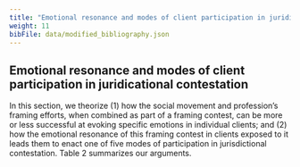 ```yaml
---
title: "Emotional resonance and modes of client participation in juridicational contestation"
weight: 11
bibFile: data/modified_bibliography.json
---
```


## Emotional resonance and modes of client participation in juridicational contestation

In this section, we theorize (1) how the social movement and profession’s framing efforts, when combined as part of a framing contest, can be more or less successful at evoking specific emotions in individual clients; and (2) how the emotional resonance of this framing contest in clients exposed to it leads them to enact one of five modes of participation in jurisdictional contestation. Table 2 summarizes our arguments.
